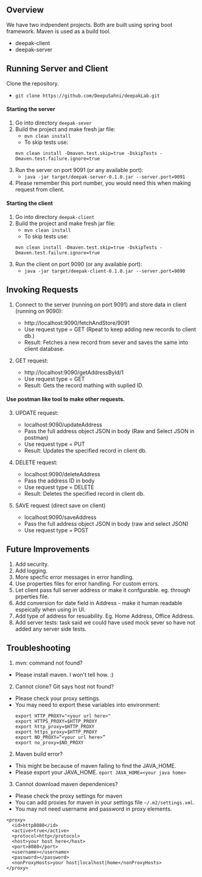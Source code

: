 ## Overview 
We have two indpendent projects. Both are built using spring boot framework. Maven is used as a build tool.
* deepak-client 
* deepak-server

## Running Server and Client 

Clone the repository.
* `git clone https://github.com/DeepuSahni/deepakLab.git`

#### Starting the server
1. Go into directory `deepak-sever`
2. Build the project and make fresh jar file: 
   * `mvn clean install`
   * To skip tests use: 
    ```
    mvn clean install -Dmaven.test.skip=true -DskipTests -Dmaven.test.failure.ignore=true
    ```
3. Run the server on port 9091 (or any available port):
   * `java -jar target/deepak-server-0.1.0.jar --server.port=9091`
4. Please remember this port number, you would need this when making request from client.

#### Starting the client
1. Go into directory `deepak-client`
2. Build the project and make fresh jar file: 
   * `mvn clean install`
   * To skip tests use: 
    ```
    mvn clean install -Dmaven.test.skip=true -DskipTests -Dmaven.test.failure.ignore=true
    ```
3. Run the client on port 9090 (or any available port):
   * `java -jar target/deepak-client-0.1.0.jar --server.port=9090`

## Invoking Requests
1. Connect to the server (running on port 9091) and store data in client (running on 9090):
   * http://localhost:9090/fetchAndStore/9091
   * Use request type = GET (Rpeat to keep adding new records to client db.)
   * Result: Fetches a new record from sever and saves the same into client database.

2. GET request: 
   * http://localhost:9090/getAddressById/1
   * Use request type = GET
   * Result: Gets the record mathing with suplied ID. 


#### Use postman like tool to make other requests.
3. UPDATE request:
   * localhost:9090/updateAddress
   * Pass the full address object JSON in body (Raw and Select JSON in postman)
   * Use request type = PUT
   * Result: Updates the specified record in client db.

4. DELETE request:
   * localhost:9090/deleteAddress
   * Pass the address ID in body
   * Use request type = DELETE
   * Result: Deletes the specified record in client db.

5. SAVE request (direct save on client)
   * localhost:9090/saveAddress
   * Pass the full address object JSON in body (raw and select JSON)
   * Use request type = POST


## Future Improvements
   1. Add security. 
   2. Add logging.
   3. More specfic error messages in error handling.
   4. Use properties files for error handling. For custom errors.
   5. Let client pass full server address or make it confgurable. eg. through prperties file.
   6. Add conversion for date field in Address - make it human readable espeically when using in UI.
   7. Add type of address for resuability. Eg. Home Address, Office Address.
   8. Add server tests: task said we could have used mock sever so have not added any server side tests.


## Troubleshooting
1. mvn: command not found?
  - Please install maven. I won't tell how. :)
2. Cannot clone? Git says host not found?
  - Please check your proxy settings.
  - You may need to export these variables into environment:
    ```
    export HTTP_PROXY="<your url here>"
    export HTTPS_PROXY=$HTTP_PROXY
    export http_proxy=$HTTP_PROXY
    export https_proxy=$HTTP_PROXY
    export NO_PROXY=“<your url here>”
    export no_proxy=$NO_PROXY
    ```
2. Maven build error?
  - This might be because of maven failing to find the JAVA_HOME.
  - Please export your JAVA_HOME. `eport JAVA_HOME=<your java home>`
3. Cannot download maven dependenices?
  - Please check the proxy settings for maven
  - You can add proxies for maven in your  settings file `~/.m2/settings.xml`.
  - You may not need username and password in proxy elements.
  ```
  <proxy>
    <id>http8080</id>
    <active>true</active>
    <protocol>http</protocol>
    <host>your host here</host>
    <port>8080</port>
    <username></username>
    <password></password>
    <nonProxyHosts>your host|localhost|home</nonProxyHosts>
  </proxy>
  ```
  
